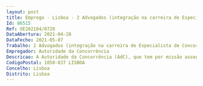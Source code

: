 ```yaml
--- 
layout: post
title: Emprego - Lisboa - 2 Advogados (integração na carreira de Especialista de Concorrência)
Id: 86515
Ref: OE202104/0728
DataAbertura: 2021-04-28
DataFecho: 2021-05-07
Trabalho: 2 Advogados (integração na carreira de Especialista de Concorrência)
Empregador: Autoridade da Concorrência
Descricao: A Autoridade da Concorrência (AdC), que tem por missão assegurar a aplicação das regras de promoção e defesa da concorrência em Portugal, pretende recrutar em regime de contrato individual de trabalho por tempo indeterminado 2 Advogados (integração na carreira de Especialista de Concorrência)cujas funções consistem, designadamente, no seguinte  a) Representação em juízo da AdC, na qualidade de advogado, maioritariamente no âmbito de processos contraordenacionais e de ações administrativas  b) Elaboração de peças processuais e acompanhamento de todas as diligências  c) Participação, com autonomia, em audiências preliminares e de julgamento d) Acompanhamento de processos contraordenacionais em fase judicial ou de outros processos judiciais em que a AdC seja parte  e) Acompanhamento de processos contraordenacionais em fase administrativa, designadamente na apreciação de questões jurídicas com eventual impacto judicial  f) Colaboração com os demais departamentos da AdC na apreciação de questões jurídicas com eventual impacto judicial  g) Desenvolvimento de contactos institucionais com os tribunais competentes em matéria de concorrência  h) Recolha e análise de jurisprudência e doutrina em áreas relevantes para a concorrência  i) Apoio na análise de questões jurídico processuais no âmbito de estudos e no âmbito de diplomas legislativos.
CodigoPostal: 1050-037 LISBOA
Concelho: Lisboa
Distrito: Lisboa
--- 
```

